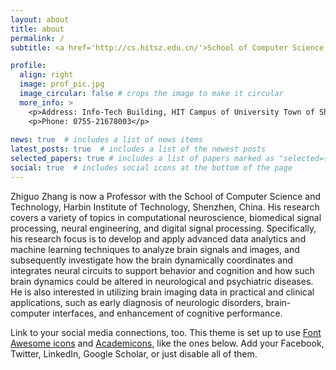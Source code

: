 ```yaml
---
layout: about
title: about
permalink: /
subtitle: <a href='http://cs.hitsz.edu.cn/'>School of Computer Science and Technology, Harbin Institute of Technology, Shenzhen</a>. 

profile:
  align: right
  image: prof_pic.jpg
  image_circular: false # crops the image to make it circular
  more_info: >
    <p>Address: Info-Tech Building, HIT Campus of University Town of Shenzhen, Shenzhen</p>
    <p>Phone: 0755-21678003</p>
    
news: true  # includes a list of news items
latest_posts: true  # includes a list of the newest posts
selected_papers: true # includes a list of papers marked as "selected={true}"
social: true  # includes social icons at the bottom of the page
---
```


Zhiguo Zhang is now a Professor with the School of Computer Science and Technology, Harbin Institute of Technology, Shenzhen, China. His research covers a variety of topics in computational neuroscience, biomedical signal processing, neural engineering, and digital signal processing. Specifically, his research focus is to develop and apply advanced data analytics and machine learning techniques to analyze brain signals and images, and subsequently investigate how the brain dynamically coordinates and integrates neural circuits to support behavior and cognition and how such brain dynamics could be altered in neurological and psychiatric diseases. He is also interested in utilizing brain imaging data in practical and clinical applications, such as early diagnosis of neurologic disorders, brain-computer interfaces, and enhancement of cognitive performance. 

Link to your social media connections, too. This theme is set up to use [Font Awesome icons](http://fortawesome.github.io/Font-Awesome/) and [Academicons](https://jpswalsh.github.io/academicons/), like the ones below. Add your Facebook, Twitter, LinkedIn, Google Scholar, or just disable all of them.